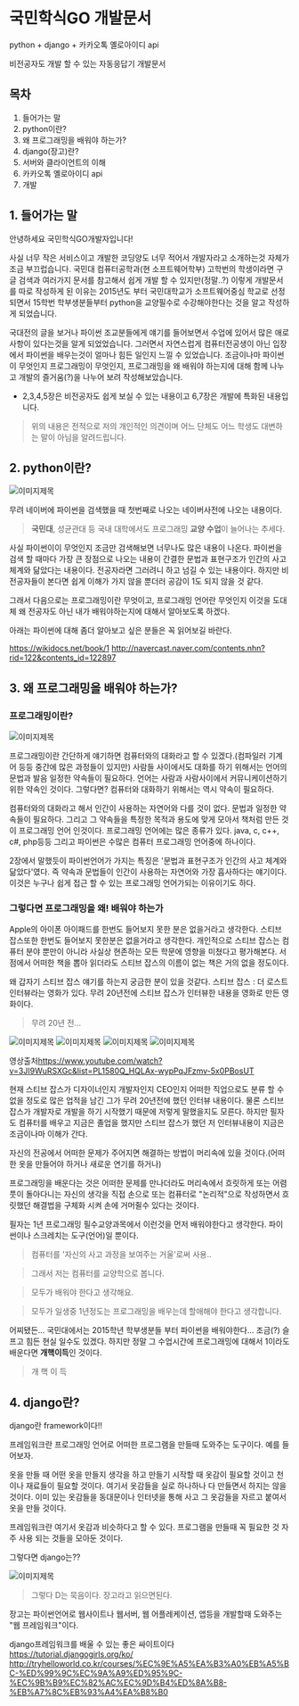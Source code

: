 # 국민학식GO 개발문서

python + django + 카카오톡 옐로아이디 api

비전공자도 개발 할 수 있는 자동응답기 개발문서
## 목차
1. 들어가는 말
2. python이란?
3. 왜 프로그래밍을 배워야 하는가?
4. django(장고)란?
5. 서버와 클라이언트의 이해
6. 카카오톡 옐로아이디 api
7. 개발

## 1. 들어가는 말
안녕하세요 국민학식GO개발자입니다!

사실 너무 작은 서비스이고 개발한 코딩양도 너무 적어서 개발자라고 소개하는것 자체가 조금 부끄럽습니다.
국민대 컴퓨터공학과(현 소프트웨어학부) 고학번의 학생이라면 구글 검색과 여러가지 문서를 참고해서 쉽게 개발 할 수 있지만(정말..?)
이렇게 개발문서를 따로 작성하게 된 이유는 2015년도 부터 국민대학교가 소프트웨어중심 학교로 선정되면서 15학번 학부생분들부터
python을 교양필수로 수강해야한다는 것을 알고 작성하게 되었습니다.

국대전의 글을 보거나 파이썬 조교분들에게 얘기를 들어보면서 수업에 있어서 많은 애로사항이 있다는것을 알게 되었었습니다.
그러면서 자연스럽게 컴퓨터전공생이 아닌 입장에서 파이썬을 배우는것이 얼마나 힘든 일인지 느낄 수 있었습니다.
조금이나마 파이썬이 무엇인지 프로그래밍이 무엇인지, 프로그래밍을 왜 배워야 하는지에 대해 함께 나누고 개발의 즐거움(?)을 나누어 보려 작성해보았습니다.

* 2,3,4,5장은 비전공자도 쉽게 보실 수 있는 내용이고 6,7장은 개발에 특화된 내용입니다.
>위의 내용은 전적으로 저의 개인적인 의견이며 어느 단체도 어느 학생도 대변하는 말이 아님을 알려드립니다.

## 2. python이란?
![](/img/py1.png "이미지제목")

무려 네이버에 파이썬을 검색했을 때 첫번째로 나오는 네이버사전에 나오는 내용이다.
>**국민대**, 성균관대 등 국내 대학에서도 프로그래밍 **교양** **수업**이 늘어나는 추세다.

사실 파이썬이이 무엇인지 조금만 검색해보면 너무나도 많은 내용이 나온다. 파이썬을 검색 할 때마다 가장 큰 장점으로 나오는 내용이
간결한 문법과 표현구조가 인간의 사고 체계와 닮았다는 내용이다. 전공자라면 그러려니 하고 넘길 수 있는 내용이다. 하지만 비전공자들이
본다면 쉽게 이해가 가지 않을 뿐더러 공감이 1도 되지 않을 것 같다.

그래서 다음으로는 프로그래밍이란 무엇이고, 프로그래밍 언어란 무엇인지 이것을 도대체 왜 전공자도 아닌 내가 배워야하는지에 대해서 알아보도록 하겠다.

아래는 파이썬에 대해 좀더 알아보고 싶은 분들은 꼭 읽어보길 바란다.

<https://wikidocs.net/book/1>
<http://navercast.naver.com/contents.nhn?rid=122&contents_id=122897>

## 3. 왜 프로그래밍을 배워야 하는가?
### 프로그래밍이란?
![](/img/py2.jpg "이미지제목")

프로그래밍이란 간단하게 얘기하면 컴퓨터와의 대화라고 할 수 있겠다.(컴파일러 기계어 등등 중간에 많은 과정들이 있지만) 사람들 사이에서도 대화를 하기 위해서는
언어의 문법과 발음 일정한 약속들이 필요하다. 언어는 사람과 사람사이에서 커뮤니케이션하기위한 약속인 것이다. 그렇다면? 컴퓨터와 대화하기 위해서는 역시 약속이 필요하다.

컴퓨터와의 대화라고 해서 인간이 사용하는 자연어와 다를 것이 없다. 문법과 일정한 약속들이 필요하다. 그리고 그 약속들을 특정한 목적과 용도에 맞게 모아서 책처럼 만든 것이
프로그래밍 언어 인것이다. 프로그래밍 언어에는 많은 종류가 있다. java, c, c++, c#, php등등 그리고 파이썬은 수많은 컴퓨터 프로그래밍 언어중에 하나이다.

2장에서 말했듯이 파이썬언어가 가지는 특징은 '문법과 표현구조가 인간의 사고 체계와 닮았다'였다. 즉 약속과 문법들이 인간이 사용하는 자연어와 가장 흡사하다는 얘기이다.
이것은 누구나 쉽게 접근 할 수 있는 프로그래밍 언어가되는 이유이기도 하다.

### 그렇다면 프로그래밍을 왜! 배워야 하는가
Apple의 아이폰 아이패드를 한번도 들어보지 못한 분은 없을거라고 생각한다. 스티브 잡스또한 한번도 들어보지 못한분은 없을거라고 생각한다.
개인적으로 스티브 잡스는 컴퓨터 분야 뿐만이 아니라 사실상 현존하는 모든 학문에 영향을 미쳤다고 평가해본다. 서점에서 어떠한 책을 뽑아 읽더라도
스티브 잡스의 이름이 없는 책은 거의 없을 정도이다.

왜 갑자기 스티브 잡스 얘기를 하는지 궁금한 분이 있을 것같다. 스티브 잡스 : 더 로스트 인터뷰라는 영화가 있다. 무려 20년전에 스티브 잡스가 인터뷰한 내용을 영화로 만든 영화이다.

>무려 20년 전...

![](/img/py3.png "이미지제목")
![](/img/py4.png "이미지제목")
![](/img/py5.png "이미지제목")
![](/img/py6.png "이미지제목")

영상출처<https://www.youtube.com/watch?v=3JI9WuRSXGc&list=PL1580Q_HQLAx-wypPqJFzmv-5x0PBosUT>

현재 스티브 잡스가 디자이너인지 개발자인지 CEO인지 어떠한 직업으로도 분류 할 수 없을 정도로 많은 업적을 남긴 그가 무려 20년전에 했던 인터뷰 내용이다. 물론 스티브 잡스가 개발자로
개발을 하기 시작했기 때문에 저렇게 말했을지도 모른다. 하지만 필자도 컴퓨터를 배우고 지금은 졸업을 했지만 스티브 잡스가 했던 저 인터뷰내용이 지금은 조금이나마 이해가 간다.

자신의 전공에서 어떠한 문제가 주어지면 해결하는 방법이 머리속에 있을 것이다.(어떠한 옷을 만들어야 하거나 새로운 연기를 하거나)

프로그래밍을 배운다는 것은 어떠한 문제를 만나더라도 머리속에서 흐릿하게 또는 어렴풋이 돌아다니는 자신의 생각을 직접 손으로 또는 컴퓨터로 "논리적"으로 작성하면서
흐릿했던 해결법을 구체화 시켜 손에 거머쥘수 있다는 것이다.

필자는 1년 프로그래밍 필수교양과목에서 이런것을 먼저 배워야한다고 생각한다. 파이썬이나 스크레치는 도구(언어)일 뿐이다.

>컴퓨터를 '자신의 사고 과정을 보여주는 거울'로써 사용..

>그래서 저는 컴퓨터를 교양학으로 봅니다.

>모두가 배워야 한다고 생각해요.

>모두가 일생중 1년정도는 프로그래밍을 배우는데 할애해야 한다고 생각합니다.

어찌됐든... 국민대에서는 2015학년 학부생분들 부터 파이썬을 배워야한다... 조금(?) 슬프고 힘든 현실 일수도 있겠다. 하지만 정말 그 수업시간에 프로그래밍에 대해서 1이라도 배운다면 **개핵이득**인 것이다.

>개 핵 이 득

## 4. django란?
django란 framework이다!!

프레임워크란 프로그래밍 언어로 어떠한 프로그램을 만들때 도와주는 도구이다. 예를 들어보자.

옷을 만들 때 어떤 옷을 만들지 생각을 하고 만들기 시작할 때 옷감이 필요할 것이고 천이나 재료들이 필요할 것이다. 여기서 옷감들을 실로 하나하나 다 만들면서 하지는 않을 것이다.
이미 있는 옷감들을 동대문이나 인터넷을 통해 사고 그 옷감들을 자르고 붙여서 옷을 만들 것이다.

프레임워크란 여기서 옷감과 비슷하다고 할 수 있다. 프로그램을 만들때 꼭 필요한 것 자주 사용 되는 것들을 모아둔 것이다.

그렇다면 django는??

![](/img/d.gif "이미지제목")

>그렇다 D는 묵음이다. 장고라고 읽으면된다.

장고는 파이썬언어로 웹사이트나 웹서버, 웹 어플레케이션, 앱등을 개발할때 도와주는 "웹 프레임워크"이다.

django프레임워크를 배울 수 있는 좋은 싸이트이다
<https://tutorial.djangogirls.org/ko/>
<http://tryhelloworld.co.kr/courses/%EC%9E%A5%EA%B3%A0%EB%A5%BC-%ED%99%9C%EC%9A%A9%ED%95%9C-%EC%9B%B9%EC%82%AC%EC%9D%B4%ED%8A%B8-%EB%A7%8C%EB%93%A4%EA%B8%B0>

